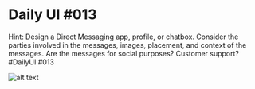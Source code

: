 # Daily UI #013

Hint: Design a Direct Messaging app, profile, or chatbox. Consider the parties involved in the messages, images, placement, and context of the messages. Are the messages for social purposes? Customer support?  #DailyUI #013


![alt text](https://pbs.twimg.com/media/EzgJvf4X0AYs049?format=png&name=large)
